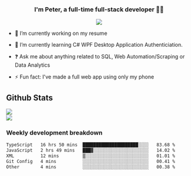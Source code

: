 
### <div align="center">I'm Peter, a full-time full-stack developer 👨‍💻</div>  
<div align="center">
<a href="https://ko-fi.com/theofficialpeter" target="_blank" style="display: inline-block;">
                <img
                    src="https://img.shields.io/badge/Donate-Ko--fi-F16061.svg?style=flat-square&logo=ko-fi" 
                    align="center"
                />
            </a> 
</div>  

- 🔭 I’m currently working on my resume  
  

- 🌱 I’m currently learning C# WPF Desktop Application Authenticiation.  
  

- ❓ Ask me about anything related to SQL, Web Automation/Scraping or Data Analytics  
  

- ⚡ Fun fact: I've made a full web app using only my phone  
  



## Github Stats  
![](https://github-readme-stats.vercel.app/api?username=TheOfficialPeter&theme=tokyonight&hide_border=true&include_all_commits=false&count_private=false)<br/>
![](https://github-readme-stats.vercel.app/api/top-langs/?username=TheOfficialPeter&theme=tokyonight&hide_border=true&include_all_commits=false&count_private=false&layout=compact)

<h3>Weekly development breakdown</h3>

<!--START_SECTION:waka-->

```txt
TypeScript   16 hrs 50 mins  █████████████████████░░░░   83.68 %
JavaScript   2 hrs 49 mins   ███▓░░░░░░░░░░░░░░░░░░░░░   14.02 %
XML          12 mins         ▒░░░░░░░░░░░░░░░░░░░░░░░░   01.01 %
Git Config   4 mins          ░░░░░░░░░░░░░░░░░░░░░░░░░   00.41 %
Other        4 mins          ░░░░░░░░░░░░░░░░░░░░░░░░░   00.38 %
```

<!--END_SECTION:waka-->

